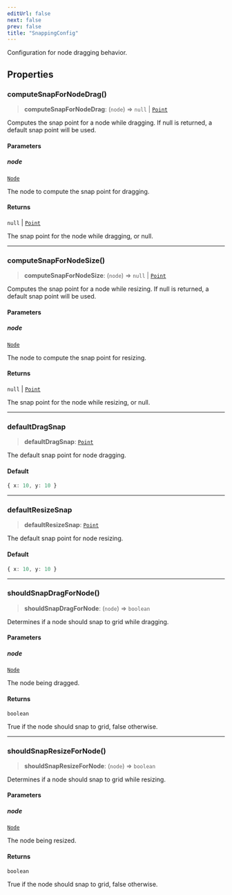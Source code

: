 ```yaml
---
editUrl: false
next: false
prev: false
title: "SnappingConfig"
---
```


Configuration for node dragging behavior.

## Properties

### computeSnapForNodeDrag()

> **computeSnapForNodeDrag**: (`node`) => `null` \| [`Point`](/docs/api/types/point/)

Computes the snap point for a node while dragging. If null is returned, a default snap point will be used.

#### Parameters

##### node

[`Node`](/docs/api/types/node/)

The node to compute the snap point for dragging.

#### Returns

`null` \| [`Point`](/docs/api/types/point/)

The snap point for the node while dragging, or null.

***

### computeSnapForNodeSize()

> **computeSnapForNodeSize**: (`node`) => `null` \| [`Point`](/docs/api/types/point/)

Computes the snap point for a node while resizing. If null is returned, a default snap point will be used.

#### Parameters

##### node

[`Node`](/docs/api/types/node/)

The node to compute the snap point for resizing.

#### Returns

`null` \| [`Point`](/docs/api/types/point/)

The snap point for the node while resizing, or null.

***

### defaultDragSnap

> **defaultDragSnap**: [`Point`](/docs/api/types/point/)

The default snap point for node dragging.

#### Default

```ts
{ x: 10, y: 10 }
```

***

### defaultResizeSnap

> **defaultResizeSnap**: [`Point`](/docs/api/types/point/)

The default snap point for node resizing.

#### Default

```ts
{ x: 10, y: 10 }
```

***

### shouldSnapDragForNode()

> **shouldSnapDragForNode**: (`node`) => `boolean`

Determines if a node should snap to grid while dragging.

#### Parameters

##### node

[`Node`](/docs/api/types/node/)

The node being dragged.

#### Returns

`boolean`

True if the node should snap to grid, false otherwise.

***

### shouldSnapResizeForNode()

> **shouldSnapResizeForNode**: (`node`) => `boolean`

Determines if a node should snap to grid while resizing.

#### Parameters

##### node

[`Node`](/docs/api/types/node/)

The node being resized.

#### Returns

`boolean`

True if the node should snap to grid, false otherwise.
